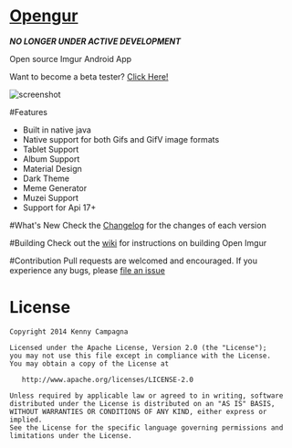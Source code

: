 [Opengur](https://kennyc1012.github.io/Opengur/)
=========
***NO LONGER UNDER ACTIVE DEVELOPMENT***

Open source Imgur Android App

Want to become a beta tester? [Click Here!](https://plus.google.com/u/0/communities/107476382114210885879)

![screenshot](https://github.com/Kennyc1012/Opengur/raw/master/assets/ss1.png)

#Features
- Built in native java
- Native support for both Gifs and GifV image formats
- Tablet Support
- Album Support
- Material Design
- Dark Theme
- Meme Generator
- Muzei Support
- Support for Api 17+

#What's New
Check the [Changelog](https://github.com/Kennyc1012/Opengur/blob/master/CHANGELOG.MD) for the changes of each version

#Building
Check out the [wiki](https://github.com/Kennyc1012/Opengur/wiki) for instructions on building Open Imgur

#Contribution
Pull requests are welcomed and encouraged. If you experience any bugs, please [file an issue](https://github.com/Kennyc1012/Opengur/issues/new)

License
=======

    Copyright 2014 Kenny Campagna

    Licensed under the Apache License, Version 2.0 (the "License");
    you may not use this file except in compliance with the License.
    You may obtain a copy of the License at

       http://www.apache.org/licenses/LICENSE-2.0

    Unless required by applicable law or agreed to in writing, software
    distributed under the License is distributed on an "AS IS" BASIS,
    WITHOUT WARRANTIES OR CONDITIONS OF ANY KIND, either express or implied.
    See the License for the specific language governing permissions and
    limitations under the License.
